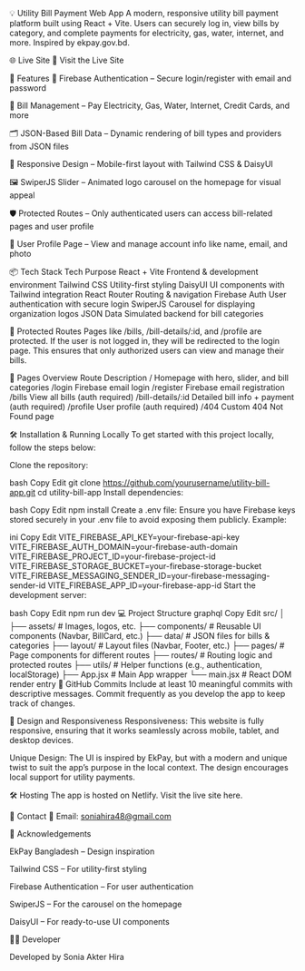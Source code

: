💡 Utility Bill Payment Web App
A modern, responsive utility bill payment platform built using React + Vite. Users can securely log in, view bills by category, and complete payments for electricity, gas, water, internet, and more. Inspired by ekpay.gov.bd.

🌐 Live Site
🔗 Visit the Live Site




🚀 Features
🔐 Firebase Authentication – Secure login/register with email and password

🧾 Bill Management – Pay Electricity, Gas, Water, Internet, Credit Cards, and more

🗂 JSON-Based Bill Data – Dynamic rendering of bill types and providers from JSON files

📱 Responsive Design – Mobile-first layout with Tailwind CSS & DaisyUI

🖼 SwiperJS Slider – Animated logo carousel on the homepage for visual appeal

🛡 Protected Routes – Only authenticated users can access bill-related pages and user profile

📄 User Profile Page – View and manage account info like name, email, and photo

📦 Tech Stack
Tech	Purpose
React + Vite	Frontend & development environment
Tailwind CSS	Utility-first styling
DaisyUI	UI components with Tailwind integration
React Router	Routing & navigation
Firebase Auth	User authentication with secure login
SwiperJS	Carousel for displaying organization logos
JSON Data	Simulated backend for bill categories

🔑 Protected Routes
Pages like /bills, /bill-details/:id, and /profile are protected. If the user is not logged in, they will be redirected to the login page. This ensures that only authorized users can view and manage their bills.

🧭 Pages Overview
Route	Description
/	Homepage with hero, slider, and bill categories
/login	Firebase email login
/register	Firebase email registration
/bills	View all bills (auth required)
/bill-details/:id	Detailed bill info + payment (auth required)
/profile	User profile (auth required)
/404	Custom 404 Not Found page

🛠 Installation & Running Locally
To get started with this project locally, follow the steps below:

Clone the repository:

bash
Copy
Edit
git clone https://github.com/yourusername/utility-bill-app.git
cd utility-bill-app
Install dependencies:

bash
Copy
Edit
npm install
Create a .env file:
Ensure you have Firebase keys stored securely in your .env file to avoid exposing them publicly. Example:

ini
Copy
Edit
VITE_FIREBASE_API_KEY=your-firebase-api-key
VITE_FIREBASE_AUTH_DOMAIN=your-firebase-auth-domain
VITE_FIREBASE_PROJECT_ID=your-firebase-project-id
VITE_FIREBASE_STORAGE_BUCKET=your-firebase-storage-bucket
VITE_FIREBASE_MESSAGING_SENDER_ID=your-firebase-messaging-sender-id
VITE_FIREBASE_APP_ID=your-firebase-app-id
Start the development server:

bash
Copy
Edit
npm run dev
💻 Project Structure
graphql
Copy
Edit
src/
│
├── assets/             # Images, logos, etc.
├── components/         # Reusable UI components (Navbar, BillCard, etc.)
├── data/               # JSON files for bills & categories
├── layout/             # Layout files (Navbar, Footer, etc.)
├── pages/              # Page components for different routes
├── routes/             # Routing logic and protected routes
├── utils/              # Helper functions (e.g., authentication, localStorage)
├── App.jsx             # Main App wrapper
└── main.jsx            # React DOM render entry
🔑 GitHub Commits
Include at least 10 meaningful commits with descriptive messages. Commit frequently as you develop the app to keep track of changes.

📝 Design and Responsiveness
Responsiveness: This website is fully responsive, ensuring that it works seamlessly across mobile, tablet, and desktop devices.

Unique Design: The UI is inspired by EkPay, but with a modern and unique twist to suit the app’s purpose in the local context. The design encourages local support for utility payments.

🛠 Hosting
The app is hosted on Netlify. Visit the live site here.

📧 Contact
📧 Email: soniahira48@gmail.com

🙏 Acknowledgements

EkPay Bangladesh – Design inspiration

Tailwind CSS – For utility-first styling

Firebase Authentication – For user authentication

SwiperJS – For the carousel on the homepage

DaisyUI – For ready-to-use UI components

🧑‍💻 Developer

Developed by Sonia Akter Hira

